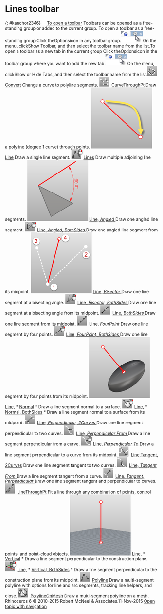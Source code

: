 ---
---


# Lines toolbar
{: #kanchor2346}
 [![images/transparent.gif](images/transparent.gif)To open a toolbar](javascript:void(0);) Toolbars can be opened as a free-standing group or added to the current group.
To open a toolbar as a free-standing group
Click theOptionsicon in any toolbar group.![images/toolbar-howtoopen.png](images/toolbar-howtoopen.png)On the menu, clickShow Toolbar, and then select the toolbar name from the list.To open a toolbar as a new tab in the current group
Click theOptionsicon in the toolbar group where you want to add the new tab.![images/toolbar-howtoopen.png](images/toolbar-howtoopen.png)On the menu, clickShow or Hide Tabs, and then select the toolbar name from the list.![images/convert-polyline.png](images/convert-polyline.png) [Convert](convert.html) 
Change a curve to polyline segments.
![images/polyline-throughpoints.png](images/polyline-throughpoints.png) [CurveThroughPt](curvethroughpt.html) 
Draw a polyline (degree 1 curve) through points.
![images/line.png](images/line.png) [Line](line.html) 
Draw a single line segment.
![images/lines.png](images/lines.png) [Lines](lines.html) 
Draw multiple adjoining line segments.
![images/line-angled.png](images/line-angled.png) [Line, *Angled* ](line.html#angled) 
Draw one angled line segment.
![images/line-angled-bothsides.png](images/line-angled-bothsides.png) [Line, *Angled, BothSides* ](line.html#angled) 
Draw one angled line segment from its midpoint.
![images/line-bisector.png](images/line-bisector.png) [Line, *Bisector* ](line.html#bisector) 
Draw one line segment at a bisecting angle.
![images/line-bisector-bothsides.png](images/line-bisector-bothsides.png) [Line, *Bisector, BothSides* ](line.html#bisector) 
Draw one line segment at a bisecting angle from its midpoint.
![images/line-frommidpoint.png](images/line-frommidpoint.png) [Line, *BothSides* ](line.html#line-bothsides) 
Draw one line segment from its midpoint.
![images/line-4pt.png](images/line-4pt.png) [Line, *FourPoint* ](line.html#fourpoint) 
Draw one line segment by four points.
![images/line-4pt-bothsides.png](images/line-4pt-bothsides.png) [Line, *FourPoint, BothSides* ](line.html#fourpoint) 
Draw one line segment by four points from its midpoint.
![images/line-normal.png](images/line-normal.png) [Line,](line.html#normal)  * [Normal](line.html#normal) * 
Draw a line segment normal to a surface.
![images/line-normal-bothsides.png](images/line-normal-bothsides.png) [Line,](line.html#normal)  * [Normal, BothSides](line.html#normal) * 
Draw a line segment normal to a surface from its midpoint.
![images/line-perpperp.png](images/line-perpperp.png) [Line, *Perpendicular, 2Curves* ](line.html#perpendicular) 
Draw one line segment perpendicular to two curves.
![images/line-perpfromcrv.png](images/line-perpfromcrv.png) [Line, *Perpendicular From* ](line.html#perpendicular) 
Draw a line segment perpendicular from a curve.
![images/line-perptocrv.png](images/line-perptocrv.png) [Line, *Perpendicular To* ](line.html#perpendicular) 
Draw a line segment perpendicular to a curve from its midpoint.
![images/line-tantan.png](images/line-tantan.png) [Line,Tangent, 2Curves](line.html#tangent) 
Draw one line segment tangent to two curves.
![images/line-tanfrom.png](images/line-tanfrom.png) [Line, *Tangent From* ](line.html#tangent) 
Draw a line segment tangent from a curve.
![images/line-tanperp.png](images/line-tanperp.png) [Line, *Tangent, Perpendicular* ](line.html#perpendicular) 
Draw one line segment tangent and perpendicular to curves.
![images/linethroughpt.png](images/linethroughpt.png) [LineThroughPt](linethroughpt.html) 
Fit a line through any combination of points, control points, and point-cloud objects.
![images/line-vertical.png](images/line-vertical.png) [Line,](line.html#vertical)  * [Vertical](line.html#vertical) * 
Draw a line segment perpendicular to the construction plane.
![images/line-vertical-bothsides.png](images/line-vertical-bothsides.png) [Line,](line.html#vertical)  * [Vertical, BothSides](line.html#vertical) * 
Draw a line segment perpendicular to the construction plane from its midpoint.
![images/polyline.png](images/polyline.png) [Polyline](polyline.html) 
Draw a multi-segment polyline with options for line and arc segments, tracking line helpers, and close.
![images/polylineonmesh.png](images/polylineonmesh.png) [PolylineOnMesh](polyline.html#polylineonmesh) 
Draw a multi-segment polyline on a mesh.
&#160;
&#160;
Rhinoceros 6 © 2010-2015 Robert McNeel &amp; Associates.11-Nov-2015
 [Open topic with navigation](lines-toolbar.html) 

